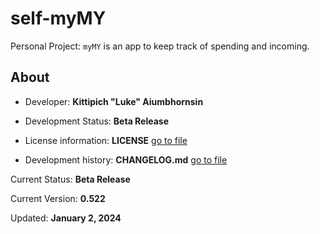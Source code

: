 # self-myMY

Personal Project: `myMY` is an app to keep track of spending and incoming.

## About

- Developer: **Kittipich "Luke" Aiumbhornsin**

- Development Status: **Beta Release**

- License information: **LICENSE** [go to file](LICENSE)

- Development history: **CHANGELOG.md** [go to file](CHANGELOG.md)

Current Status: **Beta Release**

Current Version: **0.522**

Updated: **January 2, 2024**
